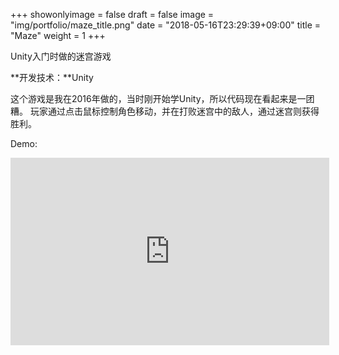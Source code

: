 +++
showonlyimage = false
draft = false
image = "img/portfolio/maze_title.png"
date = "2018-05-16T23:29:39+09:00"
title = "Maze"
weight = 1
+++

Unity入门时做的迷宫游戏
<!--more-->

**开发技术：**Unity

这个游戏是我在2016年做的，当时刚开始学Unity，所以代码现在看起来是一团糟。
玩家通过点击鼠标控制角色移动，并在打败迷宫中的敌人，通过迷宫则获得胜利。

Demo:
<iframe height=300 width=510 src='https://player.youku.com/embed/XMzYxMjAxMDE5Mg==' frameborder=0 'allowfullscreen'></iframe>
